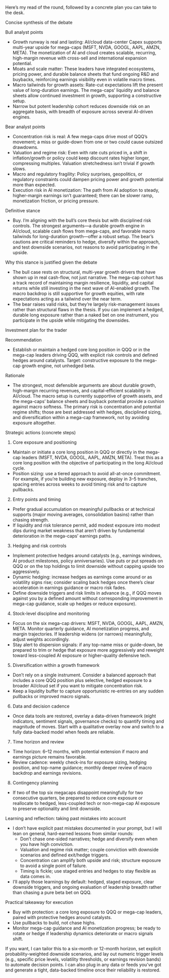 Here’s my read of the round, followed by a concrete plan you can take to the desk.

Concise synthesis of the debate

Bull analyst points
- Growth runway is real and lasting: AI/cloud data-center Capex supports multi-year upside for mega-caps (MSFT, NVDA, GOOGL, AAPL, AMZN, META). The monetization of AI and cloud creates scalable, recurring, high-margin revenue with cross-sell and international expansion potential.
- Moats and scale matter: These leaders have integrated ecosystems, pricing power, and durable balance sheets that fund ongoing R&D and buybacks, reinforcing earnings visibility even in volatile macro times.
- Macro tailwinds for growth assets: Rate-cut expectations lift the present value of long-duration earnings. The mega-caps’ liquidity and balance sheets allow continued investment in growth, supporting a constructive setup.
- Narrow but potent leadership cohort reduces downside risk on an aggregate basis, with breadth of exposure across several AI-driven engines.

Bear analyst points
- Concentration risk is real: A few mega-caps drive most of QQQ’s movement; a miss or guide-down from one or two could cause outsized drawdowns.
- Valuation and regime risk: Even with rate cuts priced in, a shift in inflation/growth or policy could keep discount rates higher longer, compressing multiples. Valuation stretchedness isn’t trivial if growth slows.
- Macro and regulatory fragility: Policy surprises, geopolitics, or regulatory constraints could dampen pricing power and growth potential more than expected.
- Execution risk in AI monetization: The path from AI adoption to steady, higher-margin earnings isn’t guaranteed; there can be slower ramp, monetization friction, or pricing pressure.

Definitive stance
- Buy. I’m aligning with the bull’s core thesis but with disciplined risk controls. The strongest arguments—a durable growth engine in AI/cloud, scalable cash flows from mega-caps, and favorable macro tailwinds for long-duration growth—offer a robust setup. The bear’s cautions are critical reminders to hedge, diversify within the approach, and test downside scenarios, not reasons to avoid participating in the upside.

Why this stance is justified given the debate
- The bull case rests on structural, multi-year growth drivers that have shown up in real cash-flow, not just narrative. The mega-cap cohort has a track record of maintaining margin resilience, liquidity, and capital returns while still investing in the next wave of AI-enabled growth. The macro backdrop is still supportive for growth equities, with rate expectations acting as a tailwind over the near term.
- The bear raises valid risks, but they’re largely risk-management issues rather than structural flaws in the thesis. If you can implement a hedged, durable long exposure rather than a naked bet on one instrument, you participate in the upside while mitigating the downsides.

Investment plan for the trader

Recommendation
- Establish or maintain a hedged core long position in QQQ or in the mega-cap leaders driving QQQ, with explicit risk controls and defined hedges around catalysts. Target: constructive exposure to the mega-cap growth engine, not unhedged beta.

Rationale
- The strongest, most defensible arguments are about durable growth, high-margin recurring revenues, and capital-efficient scalability in AI/cloud. The macro setup is currently supportive of growth assets, and the mega-caps’ balance sheets and buyback potential provide a cushion against macro softness. The primary risk is concentration and potential regime shifts; those are best addressed with hedges, disciplined sizing, and diversification within a mega-cap framework, not by avoiding exposure altogether.

Strategic actions (concrete steps)

1) Core exposure and positioning
- Maintain or initiate a core long position in QQQ or directly in the mega-cap leaders (MSFT, NVDA, GOOGL, AAPL, AMZN, META). Treat this as a core long position with the objective of participating in the long AI/cloud cycle.
- Position sizing: use a tiered approach to avoid all-at-once commitment. For example, if you’re building new exposure, deploy in 3–5 tranches, spacing entries across weeks to avoid timing risk and to capture pullbacks.

2) Entry points and timing
- Prefer gradual accumulation on meaningful pullbacks or at technical supports (major moving averages, consolidation basins) rather than chasing strength.
- If liquidity and risk tolerance permit, add modest exposure into modest dips during market weakness that aren’t driven by fundamental deterioration in the mega-caps’ earnings paths.

3) Hedging and risk controls
- Implement protective hedges around catalysts (e.g., earnings windows, AI product milestones, policy anniversaries). Use puts or put spreads on QQQ or on the top holdings to limit downside without capping upside too aggressively.
- Dynamic hedging: increase hedges as earnings come around or as volatility signs rise; consider scaling back hedges once there’s clear acceleration in earnings guidance or macro risk fades.
- Define downside triggers and risk limits in advance (e.g., if QQQ moves against you by a defined amount without corresponding improvement in mega-cap guidance, scale up hedges or reduce exposure).

4) Stock-level discipline and monitoring
- Focus on the six mega-cap drivers: MSFT, NVDA, GOOGL, AAPL, AMZN, META. Monitor quarterly guidance, AI monetization progress, and margin trajectories. If leadership widens (or narrows) meaningfully, adjust weights accordingly.
- Stay alert to dispersion signals: if any top-name miss or guide-down, be prepared to trim or hedge that exposure more aggressively and reweight toward less-coupled AI exposure or higher-quality defensive tech.

5) Diversification within a growth framework
- Don’t rely on a single instrument. Consider a balanced approach that includes a core QQQ position plus selective, hedged exposure to a broader AI/cloud set if you want to mitigate concentration risk.
- Keep a liquidity buffer to capture opportunistic re-entries on any sudden pullbacks or improved macro signals.

6) Data and decision cadence
- Once data tools are restored, overlay a data-driven framework (eight indicators, sentiment signals, governance checks) to quantify timing and magnitude of moves. Start with a qualitative overlay now and switch to a fully data-backed model when feeds are reliable.

7) Time horizon and review
- Time horizon: 6–12 months, with potential extension if macro and earnings picture remains favorable.
- Review cadence: weekly check-ins for exposure sizing, hedging position, and top-name guidance; monthly deeper review of macro backdrop and earnings revisions.

8) Contingency planning
- If two of the top six megacaps disappoint meaningfully for two consecutive quarters, be prepared to reduce core exposure or reallocate to hedged, less-coupled tech or non-mega-cap AI exposure to preserve optionality and limit downside.

Learning and reflection: taking past mistakes into account
- I don’t have explicit past mistakes documented in your prompt, but I will lean on general, hard-earned lessons from similar rounds:
  - Don’t chase one-sided narratives; hedge and diversify even when you have high conviction.
  - Valuation and regime risk matter; couple conviction with downside scenarios and defined exit/hedge triggers.
  - Concentration can amplify both upside and risk; structure exposure to avoid a single point of failure.
  - Timing is fickle; use staged entries and hedges to stay flexible as data comes in.
- I’ll apply those learnings by default: hedged, staged exposure, clear downside triggers, and ongoing evaluation of leadership breadth rather than chasing a pure beta bet on QQQ.

Practical takeaway for execution
- Buy with protection: a core long exposure to QQQ or mega-cap leaders, paired with protective hedges around catalysts.
- Use pullbacks to build, not chase highs.
- Monitor mega-cap guidance and AI monetization progress; be ready to rotate or hedge if leadership dynamics deteriorate or macro signals shift.

If you want, I can tailor this to a six-month or 12-month horizon, set explicit probability-weighted downside scenarios, and lay out numeric trigger levels (e.g., specific price levels, volatility thresholds, or earnings revision bands) to automate decision points. I can also plug in any data or feeds you’ve got and generate a tight, data-backed timeline once their reliability is restored.